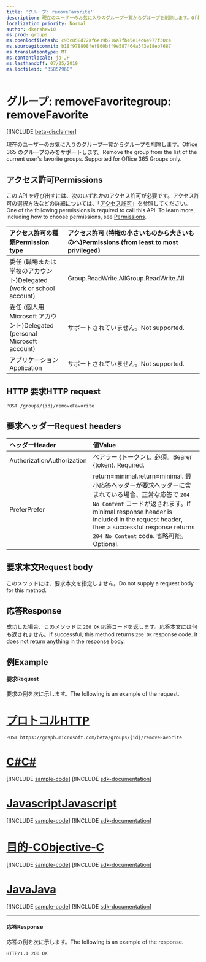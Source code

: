 ```yaml
---
title: 'グループ: removeFavorite'
description: 現在のユーザーのお気に入りのグループ一覧からグループを削除します。Office 365 のグループのみをサポートします。
localization_priority: Normal
author: dkershaw10
ms.prod: groups
ms.openlocfilehash: c93c858d72af6e19b216a7fb45e1ec64977f30c4
ms.sourcegitcommit: b18f978808fef800bff9e587464a5f3e18eb7687
ms.translationtype: MT
ms.contentlocale: ja-JP
ms.lasthandoff: 07/25/2019
ms.locfileid: "35857960"
---
```

# <a name="group-removefavorite"></a><span data-ttu-id="dca2c-104">グループ: removeFavorite</span><span class="sxs-lookup"><span data-stu-id="dca2c-104">group: removeFavorite</span></span>

[!INCLUDE [beta-disclaimer](../../includes/beta-disclaimer.md)]

<span data-ttu-id="dca2c-p102">現在のユーザーのお気に入りのグループ一覧からグループを削除します。Office 365 のグループのみをサポートします。</span><span class="sxs-lookup"><span data-stu-id="dca2c-p102">Remove the group from the list of the current user's favorite groups. Supported for Office 365 Groups only.</span></span>

## <a name="permissions"></a><span data-ttu-id="dca2c-107">アクセス許可</span><span class="sxs-lookup"><span data-stu-id="dca2c-107">Permissions</span></span>
<span data-ttu-id="dca2c-p103">この API を呼び出すには、次のいずれかのアクセス許可が必要です。アクセス許可の選択方法などの詳細については、「[アクセス許可](/graph/permissions-reference)」を参照してください。</span><span class="sxs-lookup"><span data-stu-id="dca2c-p103">One of the following permissions is required to call this API. To learn more, including how to choose permissions, see [Permissions](/graph/permissions-reference).</span></span>

|<span data-ttu-id="dca2c-110">アクセス許可の種類</span><span class="sxs-lookup"><span data-stu-id="dca2c-110">Permission type</span></span>      | <span data-ttu-id="dca2c-111">アクセス許可 (特権の小さいものから大きいものへ)</span><span class="sxs-lookup"><span data-stu-id="dca2c-111">Permissions (from least to most privileged)</span></span>              |
|:--------------------|:---------------------------------------------------------|
|<span data-ttu-id="dca2c-112">委任 (職場または学校のアカウント)</span><span class="sxs-lookup"><span data-stu-id="dca2c-112">Delegated (work or school account)</span></span> | <span data-ttu-id="dca2c-113">Group.ReadWrite.All</span><span class="sxs-lookup"><span data-stu-id="dca2c-113">Group.ReadWrite.All</span></span>    |
|<span data-ttu-id="dca2c-114">委任 (個人用 Microsoft アカウント)</span><span class="sxs-lookup"><span data-stu-id="dca2c-114">Delegated (personal Microsoft account)</span></span> | <span data-ttu-id="dca2c-115">サポートされていません。</span><span class="sxs-lookup"><span data-stu-id="dca2c-115">Not supported.</span></span>    |
|<span data-ttu-id="dca2c-116">アプリケーション</span><span class="sxs-lookup"><span data-stu-id="dca2c-116">Application</span></span> | <span data-ttu-id="dca2c-117">サポートされていません。</span><span class="sxs-lookup"><span data-stu-id="dca2c-117">Not supported.</span></span> |

## <a name="http-request"></a><span data-ttu-id="dca2c-118">HTTP 要求</span><span class="sxs-lookup"><span data-stu-id="dca2c-118">HTTP request</span></span>
<!-- { "blockType": "ignored" } -->
```http
POST /groups/{id}/removeFavorite
```

## <a name="request-headers"></a><span data-ttu-id="dca2c-119">要求ヘッダー</span><span class="sxs-lookup"><span data-stu-id="dca2c-119">Request headers</span></span>
| <span data-ttu-id="dca2c-120">ヘッダー</span><span class="sxs-lookup"><span data-stu-id="dca2c-120">Header</span></span>       | <span data-ttu-id="dca2c-121">値</span><span class="sxs-lookup"><span data-stu-id="dca2c-121">Value</span></span> |
|:---------------|:--------|
| <span data-ttu-id="dca2c-122">Authorization</span><span class="sxs-lookup"><span data-stu-id="dca2c-122">Authorization</span></span>  | <span data-ttu-id="dca2c-p104">ベアラー {トークン}。必須。</span><span class="sxs-lookup"><span data-stu-id="dca2c-p104">Bearer {token}. Required.</span></span>  |
| <span data-ttu-id="dca2c-125">Prefer</span><span class="sxs-lookup"><span data-stu-id="dca2c-125">Prefer</span></span> | <span data-ttu-id="dca2c-126">return=minimal.</span><span class="sxs-lookup"><span data-stu-id="dca2c-126">return=minimal.</span></span> <span data-ttu-id="dca2c-127">最小応答ヘッダーが要求ヘッダーに含まれている場合、正常な応答で `204 No Content` コードが返されます。</span><span class="sxs-lookup"><span data-stu-id="dca2c-127">If minimal response header is included in the request header, then a successful response returns `204 No Content` code.</span></span> <span data-ttu-id="dca2c-128">省略可能。</span><span class="sxs-lookup"><span data-stu-id="dca2c-128">Optional.</span></span>  | 

## <a name="request-body"></a><span data-ttu-id="dca2c-129">要求本文</span><span class="sxs-lookup"><span data-stu-id="dca2c-129">Request body</span></span>
<span data-ttu-id="dca2c-130">このメソッドには、要求本文を指定しません。</span><span class="sxs-lookup"><span data-stu-id="dca2c-130">Do not supply a request body for this method.</span></span>

## <a name="response"></a><span data-ttu-id="dca2c-131">応答</span><span class="sxs-lookup"><span data-stu-id="dca2c-131">Response</span></span>
<span data-ttu-id="dca2c-p106">成功した場合、このメソッドは `200 OK` 応答コードを返します。応答本文には何も返されません。</span><span class="sxs-lookup"><span data-stu-id="dca2c-p106">If successful, this method returns `200 OK` response code. It does not return anything in the response body.</span></span>

## <a name="example"></a><span data-ttu-id="dca2c-134">例</span><span class="sxs-lookup"><span data-stu-id="dca2c-134">Example</span></span>
#### <a name="request"></a><span data-ttu-id="dca2c-135">要求</span><span class="sxs-lookup"><span data-stu-id="dca2c-135">Request</span></span>
<span data-ttu-id="dca2c-136">要求の例を次に示します。</span><span class="sxs-lookup"><span data-stu-id="dca2c-136">The following is an example of the request.</span></span>

# <a name="httptabhttp"></a>[<span data-ttu-id="dca2c-137">プロトコル</span><span class="sxs-lookup"><span data-stu-id="dca2c-137">HTTP</span></span>](#tab/http)
<!-- {
  "blockType": "request",
  "name": "group_removefavorite"
}-->
```http
POST https://graph.microsoft.com/beta/groups/{id}/removeFavorite
```
# <a name="ctabcsharp"></a>[<span data-ttu-id="dca2c-138">C#</span><span class="sxs-lookup"><span data-stu-id="dca2c-138">C#</span></span>](#tab/csharp)
[!INCLUDE [sample-code](../includes/snippets/csharp/group-removefavorite-csharp-snippets.md)]
[!INCLUDE [sdk-documentation](../includes/snippets/snippets-sdk-documentation-link.md)]

# <a name="javascripttabjavascript"></a>[<span data-ttu-id="dca2c-139">Javascript</span><span class="sxs-lookup"><span data-stu-id="dca2c-139">Javascript</span></span>](#tab/javascript)
[!INCLUDE [sample-code](../includes/snippets/javascript/group-removefavorite-javascript-snippets.md)]
[!INCLUDE [sdk-documentation](../includes/snippets/snippets-sdk-documentation-link.md)]

# <a name="objective-ctabobjc"></a>[<span data-ttu-id="dca2c-140">目的-C</span><span class="sxs-lookup"><span data-stu-id="dca2c-140">Objective-C</span></span>](#tab/objc)
[!INCLUDE [sample-code](../includes/snippets/objc/group-removefavorite-objc-snippets.md)]
[!INCLUDE [sdk-documentation](../includes/snippets/snippets-sdk-documentation-link.md)]

# <a name="javatabjava"></a>[<span data-ttu-id="dca2c-141">Java</span><span class="sxs-lookup"><span data-stu-id="dca2c-141">Java</span></span>](#tab/java)
[!INCLUDE [sample-code](../includes/snippets/java/group-removefavorite-java-snippets.md)]
[!INCLUDE [sdk-documentation](../includes/snippets/snippets-sdk-documentation-link.md)]

---


#### <a name="response"></a><span data-ttu-id="dca2c-142">応答</span><span class="sxs-lookup"><span data-stu-id="dca2c-142">Response</span></span>
<span data-ttu-id="dca2c-143">応答の例を次に示します。</span><span class="sxs-lookup"><span data-stu-id="dca2c-143">The following is an example of the response.</span></span>
<!-- {
  "blockType": "response",
  "truncated": false,
  "@odata.type": "microsoft.graph.none"
} -->
```http
HTTP/1.1 200 OK
```

<!-- uuid: 8fcb5dbc-d5aa-4681-8e31-b001d5168d79
2015-10-25 14:57:30 UTC -->
<!--
{
  "type": "#page.annotation",
  "description": "group: removeFavorite",
  "keywords": "",
  "section": "documentation",
  "tocPath": "",
  "suppressions": [
  ]
}
-->
